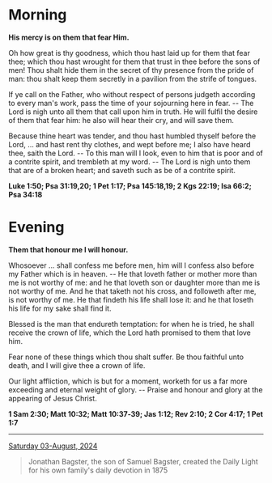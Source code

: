 # Morning

**His mercy is on them that fear Him.**
 
Oh how great is thy goodness, which thou hast laid up for them that fear thee; which thou hast wrought for them that trust in thee before the sons of men! Thou shalt hide them in the secret of thy presence from the pride of man: thou shalt keep them secretly in a pavilion from the strife of tongues.
 
If ye call on the Father, who without respect of persons judgeth according to every man's work, pass the time of your sojourning here in fear. -- The Lord is nigh unto all them that call upon him in truth. He will fulfil the desire of them that fear him: he also will hear their cry, and will save them.
 
Because thine heart was tender, and thou hast humbled thyself before the Lord, ... and hast rent thy clothes, and wept before me; I also have heard thee, saith the Lord. -- To this man will I look, even to him that is poor and of a contrite spirit, and trembleth at my word. -- The Lord is nigh unto them that are of a broken heart; and saveth such as be of a contrite spirit.  

**Luke 1:50; Psa 31:19,20; 1 Pet 1:17; Psa 145:18,19; 2 Kgs 22:19; Isa 66:2; Psa 34:18**

# Evening

**Them that honour me I will honour.**
 
Whosoever ... shall confess me before men, him will I confess also before my Father which is in heaven. -- He that loveth father or mother more than me is not worthy of me: and he that loveth son or daughter more than me is not worthy of me. And he that taketh not his cross, and followeth after me, is not worthy of me. He that findeth his life shall lose it: and he that loseth his life for my sake shall find it.
 
Blessed is the man that endureth temptation: for when he is tried, he shall receive the crown of life, which the Lord hath promised to them that love him.
 
Fear none of these things which thou shalt suffer. Be thou faithful unto death, and I will give thee a crown of life.
 
Our light affliction, which is but for a moment, worketh for us a far more exceeding and eternal weight of glory. -- Praise and honour and glory at the appearing of Jesus Christ.  

**1 Sam 2:30; Matt 10:32; Matt 10:37‑39; Jas 1:12; Rev 2:10; 2 Cor 4:17; 1 Pet 1:7**

---

[Saturday 03-August, 2024](https://t.me/s/daily_light)

> Jonathan Bagster, the son of Samuel Bagster, created the Daily Light for his own family's daily devotion in 1875

